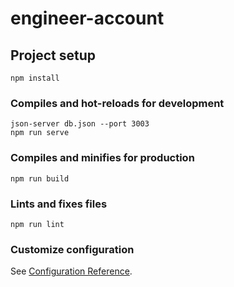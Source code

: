 # engineer-account

## Project setup
```
npm install
```

### Compiles and hot-reloads for development
```
json-server db.json --port 3003
npm run serve
```

### Compiles and minifies for production
```
npm run build
```

### Lints and fixes files
```
npm run lint
```

### Customize configuration
See [Configuration Reference](https://cli.vuejs.org/config/).
